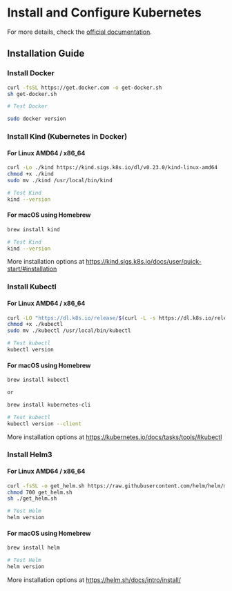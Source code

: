 # Install and Configure Kubernetes

For more details, check the [official documentation](https://kubernetes.io/docs/home/).

## Installation Guide

### Install Docker

```bash
curl -fsSL https://get.docker.com -o get-docker.sh
sh get-docker.sh

# Test Docker

sudo docker version
```
### Install Kind (Kubernetes in Docker)

#### For Linux AMD64 / x86_64
```bash 
curl -Lo ./kind https://kind.sigs.k8s.io/dl/v0.23.0/kind-linux-amd64
chmod +x ./kind
sudo mv ./kind /usr/local/bin/kind

# Test Kind
kind --version
```

#### For macOS using Homebrew
```bash
brew install kind

# Test Kind
kind --version
```

More installation options at https://kind.sigs.k8s.io/docs/user/quick-start/#installation


### Install Kubectl

#### For Linux AMD64 / x86_64
```bash 
curl -LO "https://dl.k8s.io/release/$(curl -L -s https://dl.k8s.io/release/stable.txt)/bin/linux/amd64/kubectl"
chmod +x ./kubectl
sudo mv ./kubectl /usr/local/bin/kubectl

# Test kubectl
kubectl version
```

#### For macOS using Homebrew
```bash
brew install kubectl

or

brew install kubernetes-cli

# Test kubectl
kubectl version --client

```
More installation options at https://kubernetes.io/docs/tasks/tools/#kubectl

### Install Helm3

#### For Linux AMD64 / x86_64
```bash
curl -fsSL -o get_helm.sh https://raw.githubusercontent.com/helm/helm/main/scripts/get-helm-3
chmod 700 get_helm.sh
sh ./get_helm.sh

# Test Helm
helm version

```

#### For macOS using Homebrew
```bash
brew install helm

# Test Helm
helm version

```
More installation options at https://helm.sh/docs/intro/install/





